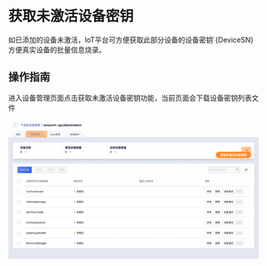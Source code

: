 # 获取未激活设备密钥

如已添加的设备未激活，IoT平台可方便获取此部分设备的设备密钥`{DeviceSN}方便真实设备的批量信息烧录。



## 操作指南

进入设备管理页面点击获取未激活设备密钥功能，当前页面会下载设备密钥列表文件

![图片](../../../images/获取未激活设备密钥-1.png)